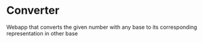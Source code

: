 # Converter
Webapp that converts the given number with any base to its corresponding representation in other base
